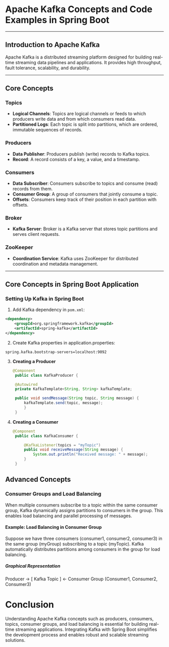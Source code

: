 # Apache Kafka Concepts and Code Examples in Spring Boot

---

## Introduction to Apache Kafka

Apache Kafka is a distributed streaming platform designed for building real-time streaming data pipelines and applications. It provides high throughput, fault tolerance, scalability, and durability.

---

## Core Concepts

### Topics

- **Logical Channels**: Topics are logical channels or feeds to which producers write data and from which consumers read data.
- **Partitioned Logs**: Each topic is split into partitions, which are ordered, immutable sequences of records.

### Producers

- **Data Publisher**: Producers publish (write) records to Kafka topics.
- **Record**: A record consists of a key, a value, and a timestamp.

### Consumers

- **Data Subscriber**: Consumers subscribe to topics and consume (read) records from them.
- **Consumer Group**: A group of consumers that jointly consume a topic.
- **Offsets**: Consumers keep track of their position in each partition with offsets.

### Broker

- **Kafka Server**: Broker is a Kafka server that stores topic partitions and serves client requests.

### ZooKeeper

- **Coordination Service**: Kafka uses ZooKeeper for distributed coordination and metadata management.

---

## Core Concepts in Spring Boot Application

### Setting Up Kafka in Spring Boot

1. Add Kafka dependency in `pom.xml`:

```xml
<dependency>
    <groupId>org.springframework.kafka</groupId>
    <artifactId>spring-kafka</artifactId>
</dependency>
```
2. Create Kafka properties in application.properties:
```properties
spring.kafka.bootstrap-servers=localhost:9092
```
3. **Creating a Producer**
   
   ```java
   @Component
    public class KafkaProducer {

    @Autowired
    private KafkaTemplate<String, String> kafkaTemplate;

    public void sendMessage(String topic, String message) {
        kafkaTemplate.send(topic, message);
        }
    }
   ```
4. **Creating a Consumer**
   ```java
   @Component
    public class KafkaConsumer {

        @KafkaListener(topics = "myTopic")
        public void receiveMessage(String message) {
            System.out.println("Received message: " + message);
        }
    }
    ```

## Advanced Concepts

### Consumer Groups and Load Balancing

When multiple consumers subscribe to a topic within the same consumer group, Kafka dynamically assigns partitions to consumers in the group. This enables load balancing and parallel processing of messages.

#### Example: Load Balancing in Consumer Group

Suppose we have three consumers (consumer1, consumer2, consumer3) in the same group (myGroup) subscribing to a topic (myTopic). Kafka automatically distributes partitions among consumers in the group for load balancing.

##### Graphical Representation

Producer -> [ Kafka Topic ] <- Consumer Group (Consumer1, Consumer2, Consumer3)

# Conclusion

Understanding Apache Kafka concepts such as producers, consumers, topics, consumer groups, and load balancing is essential for building real-time streaming applications. Integrating Kafka with Spring Boot simplifies the development process and enables robust and scalable streaming solutions.

